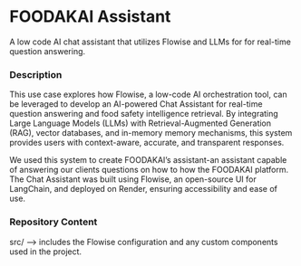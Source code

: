 # FOODAKAI Assistant #

A low code AI chat assistant that utilizes Flowise and LLMs for for real-time question answering.

### Description ###

This use case explores how Flowise, a low-code AI orchestration tool, can be leveraged to develop an AI-powered Chat
Assistant for real-time question answering and food safety intelligence retrieval. By integrating Large Language Models
(LLMs) with Retrieval-Augmented Generation (RAG), vector databases, and in-memory memory mechanisms, this system provides
users with context-aware, accurate, and transparent responses. 

We used this system to create FOODAKAI’s assistant-an assistant capable of answering our clients questions on how to
how the FOODAKAI platform. The Chat Assistant was built using Flowise, an open-source UI for LangChain, and deployed on
Render, ensuring accessibility and ease of use.

### Repository Content ###

src/ --> includes the Flowise configuration and any custom components used in the project.